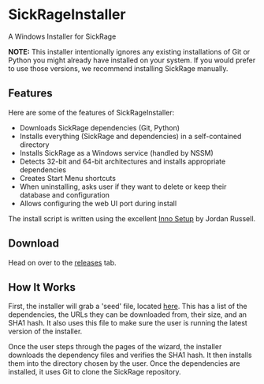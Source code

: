 # SickRageInstaller
A Windows Installer for SickRage

**NOTE:** This installer intentionally ignores any existing installations of Git or Python you might already have installed on your system. If you would prefer to use those versions, we recommend installing SickRage manually.

Features
--------
Here are some of the features of SickRageInstaller:
- Downloads SickRage dependencies (Git, Python)
- Installs everything (SickRage and dependencies) in a self-contained directory
- Installs SickRage as a Windows service (handled by NSSM)
- Detects 32-bit and 64-bit architectures and installs appropriate dependencies
- Creates Start Menu shortcuts
- When uninstalling, asks user if they want to delete or keep their database and configuration
- Allows configuring the web UI port during install

The install script is written using the excellent [Inno Setup](http://www.jrsoftware.org/isinfo.php) by Jordan Russell.

Download
--------
Head on over to the [releases](https://github.com/VinceVal/SickRageInstaller/releases) tab.

How It Works
------------
First, the installer will grab a 'seed' file, located [here](https://raw.github.com/VinceVal/SickRageInstaller/master/seed.ini). This has a list of the dependencies, the URLs they can be downloaded from, their size, and an SHA1 hash. It also uses this file to make sure the user is running the latest version of the installer.

Once the user steps through the pages of the wizard, the installer downloads the dependency files and verifies the SHA1 hash. It then installs them into the directory chosen by the user. Once the dependencies are installed, it uses Git to clone the SickRage repository.
